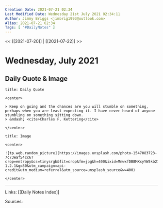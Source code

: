 ```yaml
---
Creation Date: 2021-07-21 02:34
Last Modified Date: Wednesday 21st July 2021 02:34:11
Author: Jimmy Briggs <jimbrig1993@outlook.com>
Alias: 2021-07-21 02:34
Tags: [ "#DailyNotes" ]
---
```


<< [[2021-07-20]] | [[2021-07-22]] >>

# Wednesday, July 2021

## Daily Quote & Image

```ad-quote
title: Daily Quote

<center>

> Keep on going and the chances are you will stumble on something, perhaps when you are least expecting it. I have never heard of anyone stumbling on something sitting down.
> &mdash; <cite>Charles F. Kettering</cite>

</center>

```

```ad-info
title: Image

<center>

![tp.web.random_picture](https://images.unsplash.com/photo-1547083723-7c73eaf54cc6?crop=entropy&cs=tinysrgb&fit=crop&fm=jpg&h=400&ixid=MnwxfDB8MXxyYW5kb218MHx8bGFuZHNjYXBlLHdhdGVyLHNwYWNlLHN1bixza3lsaW5lfHx8fHx8MTYyNjg0OTI1NA&ixlib=rb-1.2.1&q=80&utm_campaign=api-credit&utm_medium=referral&utm_source=unsplash_source&w=400)

</center>
```

***

Links: [[Daily Notes Index]]

Sources: 
